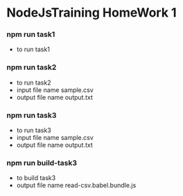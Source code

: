 # NodeJsTraining HomeWork 1

### npm run task1
- to run task1

### npm run task2
- to run task2
- input file name sample.csv
- output file name output.txt

### npm run task3
- to run task3
- input file name sample.csv
- output file name output.txt

### npm run build-task3
- to build task3
- output file name read-csv.babel.bundle.js
